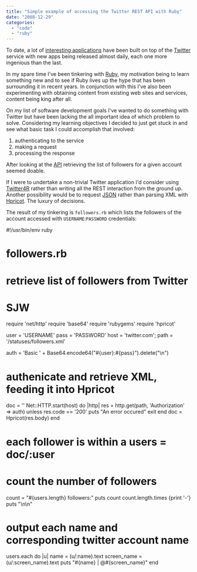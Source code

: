 ```yaml
---
title: "Simple example of accessing the Twitter REST API with Ruby"
date: "2008-12-29"
categories: 
  - "code"
  - "ruby"
---
```


To date, a lot of [interesting applications](http://twitter.pbwiki.com/Apps) have been built on top of the [Twitter](http://twitter.com) service with new apps being released almost daily, each one more ingenious than the last.

In my spare time I've been tinkering with [Ruby](http://www.ruby-lang.org/), my motivation being to learn something new and to see if Ruby lives up the hype that has been surrounding it in recent years. In conjunction with this I've also been experimenting with obtaining content from existing web sites and services, content being king after all.

On my list of software development goals I've wanted to do something with Twitter but have been lacking the all important idea of which problem to solve. Considering my learning objectives I decided to just get stuck in and see what basic task I could accomplish that involved:

1. authenticating to the service
2. making a request
3. processing the response

After looking at the [API](http://apiwiki.twitter.com/) retrieving the list of followers for a given account seemed doable.

If I were to undertake a non-trivial Twitter application I'd consider using [Twitter4R](http://twitter4r.rubyforge.org/) rather than writing all the REST interaction from the ground up. Another possibility would be to request [JSON](http://json.rubyforge.org/) rather than parsing XML with [Hpricot](http://code.whytheluckystiff.net/hpricot/). The luxury of decisions.

The result of my tinkering is `followers.rb` which lists the followers of the account accessed with `USERNAME`:`PASSWORD` credentials:

#!/usr/bin/env ruby

# followers.rb
# retrieve list of followers from Twitter
# SJW

require 'net/http'
require 'base64'
require 'rubygems'
require 'hpricot'

user	= 'USERNAME'
pass	= 'PASSWORD'
host    = 'twitter.com';
path    = '/statuses/followers.xml'

auth = 'Basic ' + Base64.encode64("#{user}:#{pass}").delete("\\n")

# authenicate and retrieve XML, feeding it into Hpricot
doc = ''
Net::HTTP.start(host) do |http|
	res = http.get(path, 'Authorization' => auth)
	unless res.code == '200'
		puts "An error occured"
		exit
	end
	doc = Hpricot(res.body)
end

# each follower is within a users = doc/:user

# count the number of followers
count = "#{users.length} followers:"
puts count
count.length.times {print '-'}
puts "\\n\\n"

# output each name and corresponding twitter account name
users.each do |u|
	name = (u/:name).text
	screen\_name = (u/:screen\_name).text
	puts "#{name} | @#{screen\_name}"
end
